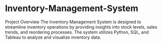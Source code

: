 # Inventory-Management-System
Project Overview
The Inventory Management System is designed to streamline inventory operations by providing insights into stock levels, sales trends, and reordering processes. The system utilizes Python, SQL, and Tableau to analyze and visualize inventory data.

